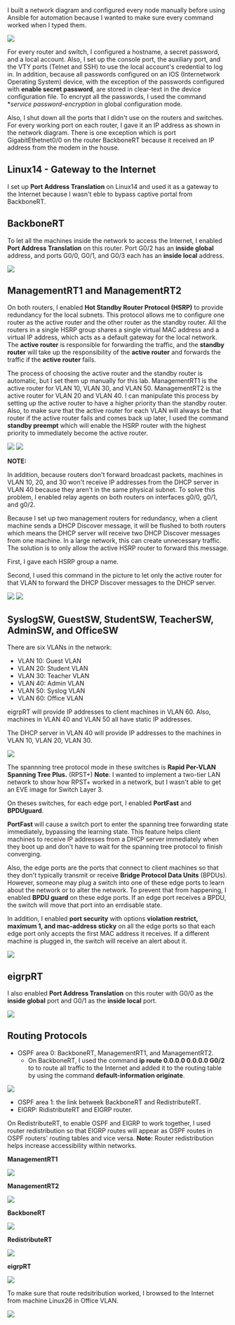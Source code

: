 I built a network diagram and configured every node manually before using Ansible for automation because I wanted to make sure every command worked when I typed them.

![](https://github.com/greenarrow2019/Ansible-Network-Automation/blob/master/Network%20Diagram/Images/1.png)

For every router and switch, I configured a hostname, a secret password, and a local account. Also, I set up the console port, the auxiliary port, and the VTY ports (Telnet and SSH) to use the local account's credential to log in. In addition, because all passwords configured on an IOS (Internetwork Operating System) device, with the exception of the passwords configured with **enable secret password**, are stored in clear-text in the device configuration file. To encrypt all the passwords, I used the command **service password-encryption* in global configuration mode.

Also, I shut down all the ports that I didn't use on the routers and switches. For every working port on each router, I gave it an IP address as shown in the network diagram. There is one exception which is port GigabitEthetnet0/0 on the router BackboneRT because it received an IP address from the modem in the house.

## Linux14 - Gateway to the Internet

I set up **Port Address Translation** on Linux14 and used it as a gateway to the Internet because I wasn't eble to bypass captive portal from BackboneRT.

## BackboneRT
To let all the machines inside the network to access the Internet, I enabled **Port Address Translation** on this router. Port G0/2 has an **inside global** address, and ports G0/0, G0/1, and G0/3 each has an **inside local** address. 

![](https://github.com/greenarrow2019/Ansible-Network-Automation/blob/master/Network%20Diagram/Images/4.png)

## ManagementRT1 and ManagementRT2
On both routers, I enabled **Hot Standby Router Protocol (HSRP)** to provide redundancy for the local subnets. This protocol allows me to configure one router as the active router and the other router as the standby router. All the routers in a single HSRP group shares a single virtual MAC address and a virtual IP address, which acts as a default gateway for the local network. The **active router** is responsible for forwarding the traffic, and the **standby router** will take up the responsibility of the **active router** and forwards the traffic if the **active router** fails. 

The process of choosing the active router and the standby router is automatic, but I set them up manually for this lab. ManagementRT1 is the active router for VLAN 10, VLAN 30, and VLAN 50. ManagementRT2 is the active router for VLAN 20 and VLAN 40. I can manipulate this process by setting up the active router to have a higher priority than the standby router. Also, to make sure that the active router for each VLAN will always be that router if the active router fails and comes back up later, I used the command **standby preempt** which will enable the HSRP router with the highest priority to immediately become the active router. 

![](https://github.com/greenarrow2019/Ansible-Network-Automation/blob/master/Network%20Diagram/Images/2.png)
![](https://github.com/greenarrow2019/Ansible-Network-Automation/blob/master/Network%20Diagram/Images/3.png)

**NOTE:**

In addition, because routers don't forward broadcast packets, machines in VLAN 10, 20, and 30 won't receive IP addresses from the DHCP server in VLAN 40 because they aren't in the same physical subnet. To solve this problem, I enabled relay agents on both routers on interfaces g0/0, g0/1, and g0/2.

Because I set up two management routers for redundancy, when a client machine sends a DHCP Discover message, it will be flushed to both routers which means the DHCP server will receive two DHCP Discover messages from one machine. In a large network, this can create unnecessary traffic. The solution is to only allow the active HSRP router to forward this message. 

First, I gave each HSRP group a name.

Second, I used this command in the picture to let only the active router for that VLAN to forward the DHCP Discover messages to the DHCP server.

![](https://github.com/greenarrow2019/Ansible-Network-Automation/blob/master/Network%20Diagram/Images/16.png)
![](https://github.com/greenarrow2019/Ansible-Network-Automation/blob/master/Network%20Diagram/Images/17.png)
 
## SyslogSW, GuestSW, StudentSW, TeacherSW, AdminSW, and OfficeSW

There are six VLANs in the network:
* VLAN 10: Guest VLAN
* VLAN 20: Student VLAN
* VLAN 30: Teacher VLAN
* VLAN 40: Admin VLAN
* VLAN 50: Syslog VLAN
* VLAN 60: Office VLAN

eigrpRT will provide IP addresses to client machines in VLAN 60. Also, machines in VLAN 40 and VLAN 50 all have static IP addresses.

The DHCP server in VLAN 40 will provide IP addresses to the machines in VLAN 10, VLAN 20, VLAN 30.

![](https://github.com/greenarrow2019/Ansible-Network-Automation/blob/master/Network%20Diagram/Images/10.png)

The spannning tree protocol mode in these switches is **Rapid Per-VLAN Spanning Tree Plus.** (RPST+)
**Note**: I wanted to implement a two-tier LAN network to show how RPST+ worked in a network, but I wasn't able to get an EVE image for Switch Layer 3.

On theses switches, for each edge port, I enabled **PortFast** and **BPDUguard**. 

**PortFast** will cause a switch port to enter the spanning tree forwarding state immediately, bypassing the learning state. This feature helps client machines to receive IP addresses from a DHCP server immediately when they boot up and don't have to wait for the spanning tree protocol to finish converging. 

Also, the edge ports are the ports that connect to client machines so that they don't typically transmit or receive **Bridge Protocol Data Units** (BPDUs). However, someone may plug a switch into one of these edge ports to learn about the network or to alter the network. To prevent that from happening, I enabled **BPDU guard** on these edge ports. If an edge port receives a BPDU, the switch will move that port into an errdisable state.

In addition, I enabled **port security** with options **violation restrict, maximum 1, and mac-address sticky** on all the edge ports so that each edge port only accepts the first MAC address it receives. If a different machine is plugged in, the switch will receive an alert about it. 

![](https://github.com/greenarrow2019/Ansible-Network-Automation/blob/master/Network%20Diagram/Images/11.png)

## eigrpRT

I also enabled **Port Address Translation** on this router with G0/0 as the **inside global** port and G0/1 as the **inside local** port.

![](https://github.com/greenarrow2019/Ansible-Network-Automation/blob/master/Network%20Diagram/Images/14.png)


## Routing Protocols
* OSPF area 0: BackboneRT, ManagementRT1, and ManagementRT2.
    * On BackboneRT, I used the command **ip route 0.0.0.0 0.0.0.0 G0/2** to to route all traffic to the Internet and added it to the routing table by using the command **default-information originate**.  
    
![](https://github.com/greenarrow2019/Ansible-Network-Automation/blob/master/Network%20Diagram/Images/12.png)

* OSPF area 1: the link betweek BackboneRT and RedistributeRT.
* EIGRP: RidistributeRT and EIGRP router.

On RedistributeRT, to enable OSPF and EIGRP to work together, I used router redistribution so that EIGRP routes will appear as OSPF routes in OSPF routers' routing tables and vice versa. 
**Note:** Router redistribution helps increase accessibility within networks.

**ManagementRT1**

![](https://github.com/greenarrow2019/Ansible-Network-Automation/blob/master/Network%20Diagram/Images/5.png)

**ManagementRT2**

![](https://github.com/greenarrow2019/Ansible-Network-Automation/blob/master/Network%20Diagram/Images/6.png)

**BackboneRT**

![](https://github.com/greenarrow2019/Ansible-Network-Automation/blob/master/Network%20Diagram/Images/7.png)

**RedistributeRT**

![](https://github.com/greenarrow2019/Ansible-Network-Automation/blob/master/Network%20Diagram/Images/8.png)

**eigrpRT**

![](https://github.com/greenarrow2019/Ansible-Network-Automation/blob/master/Network%20Diagram/Images/9.png)

To make sure that route redsitribution worked, I browsed to the Internet from machine Linux26 in Office VLAN.

![](https://github.com/greenarrow2019/Ansible-Network-Automation/blob/master/Network%20Diagram/Images/15.png)


